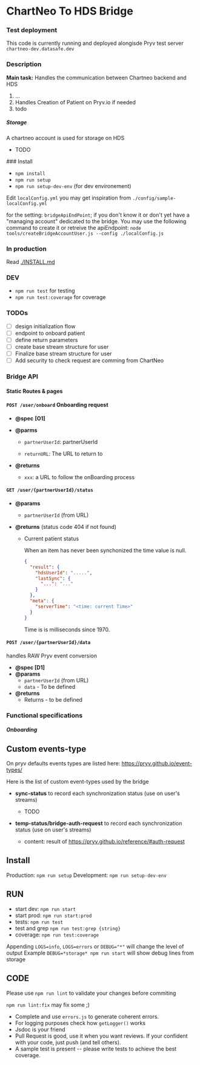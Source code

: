 # ChartNeo To HDS Bridge

### Test deployment 

This code is currently running and deployed alongisde Pryv test server `chartneo-dev.datasafe.dev`

### Description

**Main task:** Handles the communication between Chartneo backend and HDS 

1. ...
2. Handles Creation of Patient on Pryv.io if needed
3. todo

##### Storage

A chartneo account is used for storage on HDS 
- TODO

### Install 

- `npm install`
- `npm run setup`
- `npm run setup-dev-env` (for dev environement)

Edit `localConfig.yml` you may get inspiration from `./config/sample-localConfig.yml`

for the setting: `bridgeApiEndPoint`; if you don't know it or don't yet have a "managing account" dedicated to the bridge. You may use the following command to create it or retreive the apiEndpoint: 
`node tools/createBridgeAccountUser.js --config ./localConfig.js`


### In production 

Read [./INSTALL.md](./INSTALL.md) 

### DEV 

- `npm run test` for testing
- `npm run test:coverage` for coverage 

### TODOs

- [ ] design initialization flow
- [ ] endpoint to onboard patient
- [ ] define return parameters 
- [ ] create base stream structure for user
- [ ] Finalize base stream structure for user
- [ ] Add security to check request are comming from ChartNeo

### Bridge API

#### Static Routes & pages

#### `POST /user/onboard` Onboarding request

- **@spec** **[O1]**

- **@parms**

  - `partnerUserId`: partnerUserId 

  - `returnURL`: The URL to return to 

- **@returns**

  - `xxx`: a URL to follow the onBoarding process


#### `GET /user/{partnerUserId}/status`

- **@params**

  - `partnerUserId` (from URL)

- **@returns** (status code 404 if not found)

  - Current patient status

    When an item has never been synchonized the time value is null.

    ```json
    {
      "result": {
        "hdsUserId": ".....",
        "lastSync": {
          "...": "..."
        }
      },
      "meta": {
        "serverTime": "<time: current Time>"
      }
    }
    ```

    Time is is milliseconds since 1970.

#### `POST /user/{partnerUserId}/data`

handles RAW Pryv event conversion 

- **@spec [D1]**
- **@params**
  - `partnerUserId` (from URL)
  - `data` - To be defined
- **@returns**
  - Returns - to be defined


### Functional specifications

##### Onboarding


## Custom events-type 
On pryv defaults events types are listed here: https://pryv.github.io/event-types/

Here is the list of custom event-types used by the bridge

- **sync-status** to record each synchronization status (use on user's streams)
  - TODO

- **temp-status/bridge-auth-request** to record each synchronization status (use on user's streams)
  - content: result of https://pryv.github.io/reference/#auth-request

## Install

Production: `npm run setup`
Development: `npm run setup-dev-env`

## RUN

- start dev: `npm run start`
- start prod: `npm run start:prod`
- tests: `npm run test`
- test and grep `npm run test:grep {string}`
- coverage: `npm run test:coverage`

Appending `LOGS=info`, `LOGS=errors` or `DEBUG="*"` will change the level of output
Example `DEBUG=*storage* npm run start` will show debug lines from storage

## CODE

Please use `npm run lint` to validate your changes before commiting

`npm run lint:fix` may fix some ;)

- Complete and use `errors.js` to generate coherent errors.
- For logging purposes check how `getLogger()` works
- Jsdoc is your friend
- Pull Request is good, use it when you want reviews. If your confident with your code, just push (and tell others).
- A sample test is present -- please write tests to achieve the best coverage.
